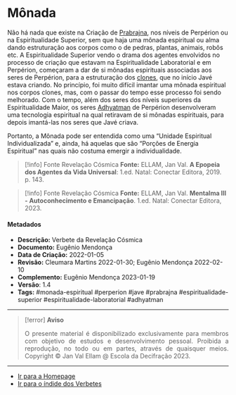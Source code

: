 # Mônada 

Não há nada que existe na Criação de [Prabrajna](Prabrajna.md), nos níveis de Perpérion ou na Espiritualidade Superior, sem que haja uma mônada espiritual ou alma dando estruturação aos corpos como o de pedras, plantas, animais, robôs etc. A Espiritualidade Superior vendo o drama dos agentes envolvidos no processo de criação que estavam na Espiritualidade Laboratorial e em Perpérion, começaram a dar de si mônadas espirituais associadas aos seres de Perpérion, para a estruturação dos [clones](Anjos%20Clones.md), que no início Javé estava criando. No princípio, foi muito difícil imantar uma mônada espiritual nos corpos clones, mas, com o passar do tempo esse processo foi sendo melhorado. Com o tempo, além dos seres dos níveis superiores da Espiritualidade Maior, os seres [Adhyatman](Adhyatman.md) de Perpérion desenvolveram uma tecnologia espiritual na qual retiravam de si mônadas espirituais, para depois imantá-las nos seres que Javé criava. 

Portanto, a Mônada pode ser entendida como uma “Unidade Espiritual Individualizada” e, ainda, há aquelas que são “Porções de Energia Espiritual” nas quais não costuma emergir a individualidade.

> [!info] Fonte Revelação Cósmica
> **Fonte:** ELLAM, Jan Val. **A Epopeia dos Agentes da Vida Universal**: 1.ed. Natal: Conectar Editora, 2019. p. 143.

> [!info] Fonte Revelação Cósmica
>  **Fonte:** ELLAM, Jan Val. **Mentalma III - Autoconhecimento e Emancipação**. 1.ed. Natal: Conectar Editora, 2023. 

#### Metadados

- **Descrição:** Verbete da Revelação Cósmica
- **Documento:**  Eugênio Mendonça
- **Data de Criação:** 2022-01-05
- **Revisão:** Cleumara Martins 2022-01-30; Eugênio Mendonça 2022-02-10
- **Complemento:** Eugênio Mendonça 2023-01-19
- **Versão**: 1.4 
- **Tags:** #monada-espiritual #perperion #jave #prabrajna #espiritualidade-superior #espiritualidade-laboratorial #adhyatman


---
> [!error] **Aviso**
> <p align="justify">O presente material é disponibilizado exclusivamente para membros com objetivo de estudos e desenvolvimento pessoal. Proibida a reprodução, no todo ou em partes, através de quaisquer meios. Copyright © Jan Val Ellam @ Escola da Decifração 2023. </p>

---
- [Ir para a Homepage](Homepage.canvas)
- [Ir para o índide dos Verbetes](ÍNDIDE%20GERAL%20DOS%20VERBETES.canvas)